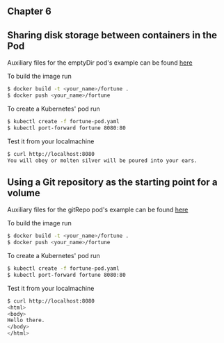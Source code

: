 ## Chapter 6
## Sharing disk storage between containers in the Pod

Auxiliary files for the emptyDir pod's example can be found [here](Chapter_6)

To build the image run
``` bash
$ docker build -t <your_name>/fortune .
$ docker push <your_name>/fortune
```
To create a Kubernetes' pod run
``` bash
$ kubectl create -f fortune-pod.yaml
$ kubectl port-forward fortune 8080:80
```

Test it from your localmachine
```bash
$ curl http://localhost:8080
You will obey or molten silver will be poured into your ears.
```

## Using a Git repository as the starting point for a volume

Auxiliary files for the gitRepo pod's example can be found [here](Chapter_6)

To build the image run
``` bash
$ docker build -t <your_name>/fortune .
$ docker push <your_name>/fortune
```
To create a Kubernetes' pod run
``` bash
$ kubectl create -f fortune-pod.yaml
$ kubectl port-forward fortune 8080:80
```

Test it from your localmachine
```bash
$ curl http://localhost:8080
<html>
<body>
Hello there.
</body>
</html>
```
